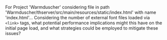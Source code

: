For Project 'Warmduscher' considering file in path 'Warmduscher/thserver/src/main/resources/static/index.html' with name 'index.html'... 
Considering the number of external font files loaded via `<link>` tags, what potential performance implications might this have on the initial page load, and what strategies could be employed to mitigate these issues?